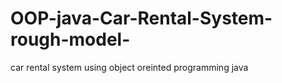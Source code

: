 # OOP-java-Car-Rental-System-rough-model-
car rental system using object oreinted programming java 
